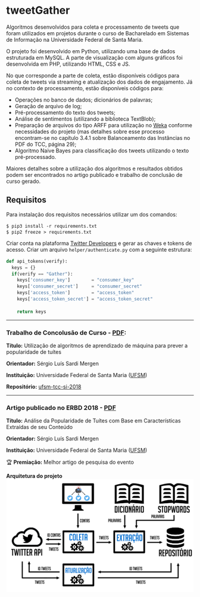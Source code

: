 # tweetGather

Algoritmos desenvolvidos para coleta e processamento de tweets que foram utilizados em projetos durante o curso de Bacharelado em Sistemas de Informação na Universidade Federal de Santa Maria.

O projeto foi desenvolvido em Python, utilizando uma base de dados estruturada em MySQL. A parte de visualização com alguns gráficos foi desenvolvida em PHP, utilizando HTML, CSS e JS.

No que corresponde a parte de coleta, estão disponíveis códigos para coleta de tweets via streaming e atualização dos dados de engajamento. Já no contexto de processamento, estão disponíveis códigos para: 

* Operações no banco de dados; dicionários de palavras;
* Geração de arquivo de log; 
* Pré-processamento do texto dos tweets; 
* Análise de sentimentos (utilizando a biblioteca TextBlob); 
* Preparação de arquivos do tipo ARFF para utilização no [Weka](https://www.cs.waikato.ac.nz/ml/weka/) conforme necessidades do projeto (mas detalhes sobre esse processo encontram-se no capítulo 3.4.1 sobre Balanceamento das Instâncias no PDF do TCC, página 29);
* Algoritmo Naive Bayes para classificação dos tweets utilizando o texto pré-processado.

Maiores detalhes sobre a utilização dos algoritmos e resultados obtidos podem ser encontrados no artigo publicado e trabalho de conclusão de curso gerado.

## Requisitos

Para instalação dos requisitos necessários utilizar um dos comandos:

```
$ pip3 install -r requirements.txt
$ pip2 freeze > requirements.txt
```

Criar conta na plataforma [Twitter Developers](https://developer.twitter.com/en.html) e gerar as chaves e tokens de acesso. Criar um arquivo ```helper/authenticate.py``` com a seguinte estrutura:

```python
def api_tokens(verify):
  keys = {}
  if(verify == "Gather"):
    keys['consumer_key']        = "consumer_key"
    keys['consumer_secret']     = "consumer_secret"
    keys['access_token']        = "access_token"
    keys['access_token_secret'] = "access_token_secret"

    return keys
```

---
### Trabalho de Concolusão de Curso - [PDF](https://github.com/lucaslioli/ufsm-tcc-si-2018/raw/master/tcc-lucas.pdf):
**Título:** Utilização de algoritmos de aprendizado de máquina para prever a popularidade de tuítes

**Orientador:** Sérgio Luís Sardi Mergen

**Instituição:** Universidade Federal de Santa Maria ([UFSM](http://ufsm.br))

**Repositório:** [ufsm-tcc-si-2018](https://github.com/lucaslioli/ufsm-tcc-si-2018)

---
### Artigo publicado no ERBD 2018 - [PDF](http://erbd2018.c3.furg.br/downloads/180198_1.pdf)
**Título:** Análise da Popularidade de Tuítes com Base em Características Extraídas de seu Conteúdo

**Orientador:** Sérgio Luís Sardi Mergen

**Instituição:** Universidade Federal de Santa Maria ([UFSM](http://ufsm.br))

🏆 **Premiação:** Melhor artigo de pesquisa do evento

**Arquitetura do projeto**
![IMG](https://raw.githubusercontent.com/lucaslioli/tweetGather/master/display/assets/arquitetura.png)
